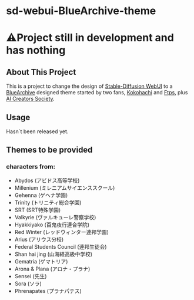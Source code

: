 # sd-webui-BlueArchive-theme

# ⚠️Project still in development and has nothing
## About This Project

This is a project to change the design of [Stable-Diffusion WebUI](https://github.com/AUTOMATIC1111/stable-diffusion-webui) to a [BlueArchive](https://bluearchive.jp/) designed theme started by two fans, [Kokohachi](https://github.com/Kokohachi) and [Ftps](https://github.com/Tps-F), plus [AI Creators Society](https://discord.gg/ai-jp).

## Usage
Hasn`t been released yet.

## Themes to be provided
 
### characters from:
- Abydos (アビドス高等学校)
- Millenium (ミレニアムサイエンススクール)
- Gehenna (ゲヘナ学園)
- Trinity (トリニティ総合学園)
- SRT (SRT特殊学園)
- Valkyrie (ヴァルキューレ警察学校)
- Hyakkiyako (百鬼夜行連合学院)
- Red Winter (レッドウィンター連邦学園)
- Arius (アリウス分校)
- Federal Students Council (連邦生徒会)
- Shan hai jing (山海経高級中学校)
- Gematria (ゲマトリア)
- Arona & Plana (アロナ・プラナ)
- Sensei (先生)
- Sora (ソラ)
- Phrenapates (プラナパテス)
